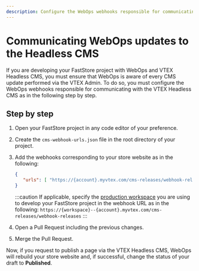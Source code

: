 ```yaml
---
description: Configure the WebOps webhooks responsible for communicating with the VTEX Headless CMS.
---
```


# Communicating WebOps updates to the Headless CMS 

If you are developing your FastStore project with WebOps and VTEX Headless CMS, you must ensure that WebOps is aware of every CMS update performed via the VTEX Admin. To do so, you must configure the WebOps webhooks responsible for communicating with the VTEX Headless CMS as in the following step by step.

## Step by step

1. Open your FastStore project in any code editor of your preference.
2. Create the `cms-webhook-urls.json` file in the root directory of your project. 
3. Add the webhooks corresponding to your store website as in the following:
   ```json title="cms-webhook-urls.json"
   {
      "urls": [ "https://{account}.myvtex.com/cms-releases/webhook-releases"]
   }
   ```

   :::caution
   If applicable, specify the [production workspace](https://developers.vtex.com/vtex-developer-docs/docs/vtex-io-documentation-workspace) you are using to develop your FastStore project in the webhook URL as in the following: `https://{workspace}--{account}.myvtex.com/cms-releases/webhook-releases`
   :::

4. Open a Pull Request including the previous changes.
5. Merge the Pull Request.

Now, if you request to publish a page via the VTEX Headless CMS, WebOps will rebuild your store website and, if successful, change the status of your draft to **Published**.